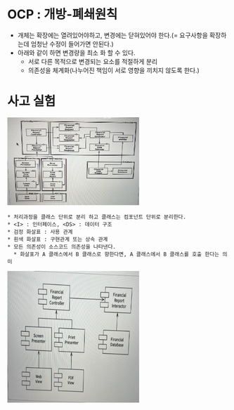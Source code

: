# OCP : 개방-폐쇄원칙
  
  * 개체는 확장에는 열려있어야하고, 변경에는 닫혀있어야 한다.(= 요구사항을 확장하는데 엄청난 수정이 들어가면 안된다.)
  * 아래와 같이 하면 변경량을 최소 화 할 수 있다.
      * 서로 다른 목적으로 변경되는 요소를 적절하게 분리
      * 의존성을 체계화(나누어진 책임이 서로 영향을 끼치지 않도록 한다.)
      
# 사고 실험
  <img src="https://github.com/HwangWoonChun/CleanArchitecture/blob/main/clean/image/07/1.png" width = 300 height = 200>
  
    * 처리과정을 클래스 단위로 분리 하고 클래스는 컴포넌트 단위로 분리한다. 
    * <I> : 인터페이스, <DS> : 데이터 구조
    * 검정 화살표 : 사용 관계
    * 흰색 화살표 : 구현관계 또는 상속 관계
    * 모든 의존성이 소스코드 의존성을 나타낸다.
      * 화살표가 A 클래스에서 B 클래스로 향한다면, A 클래스에서 B 클래스를 호출 한다는 의미

  <img src="https://github.com/HwangWoonChun/CleanArchitecture/blob/main/clean/image/07/2.png" width = 300 height = 300>

